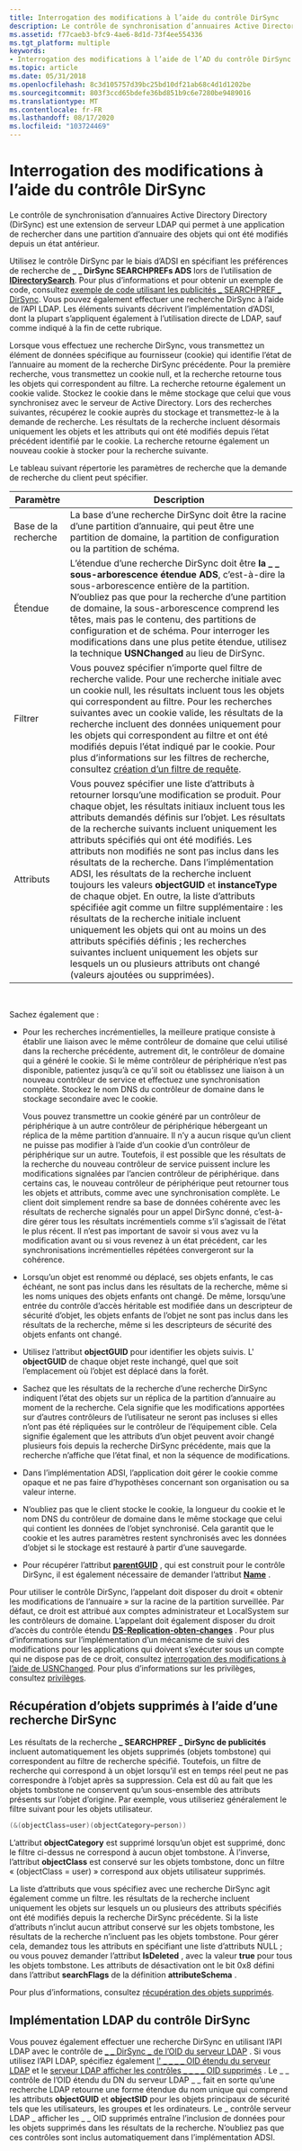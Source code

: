 ```yaml
---
title: Interrogation des modifications à l’aide du contrôle DirSync
description: Le contrôle de synchronisation d’annuaires Active Directory Directory (DirSync) est une extension de serveur LDAP qui permet à une application de rechercher dans une partition d’annuaire des objets qui ont été modifiés depuis un état antérieur.
ms.assetid: f77caeb3-bfc9-4ae6-8d1d-73f4ee554336
ms.tgt_platform: multiple
keywords:
- Interrogation des modifications à l’aide de l’AD du contrôle DirSync
ms.topic: article
ms.date: 05/31/2018
ms.openlocfilehash: 8c3d105757d39bc25bd10df21ab68c4d1d1202be
ms.sourcegitcommit: 803f3ccd65bdefe36bd851b9c6e7280be9489016
ms.translationtype: MT
ms.contentlocale: fr-FR
ms.lasthandoff: 08/17/2020
ms.locfileid: "103724469"
---
```

# <a name="polling-for-changes-using-the-dirsync-control"></a>Interrogation des modifications à l’aide du contrôle DirSync

Le contrôle de synchronisation d’annuaires Active Directory Directory (DirSync) est une extension de serveur LDAP qui permet à une application de rechercher dans une partition d’annuaire des objets qui ont été modifiés depuis un état antérieur.

Utilisez le contrôle DirSync par le biais d’ADSI en spécifiant les préférences de recherche de **\_ \_ DirSync SEARCHPREFs ADS** lors de l’utilisation de [**IDirectorySearch**](/windows/desktop/api/iads/nn-iads-idirectorysearch). Pour plus d’informations et pour obtenir un exemple de code, consultez [exemple de code utilisant les publicités \_ SEARCHPREF \_ DirSync](example-code-using-ads-searchpref-dirsync.md). Vous pouvez également effectuer une recherche DirSync à l’aide de l’API LDAP. Les éléments suivants décrivent l’implémentation d’ADSI, dont la plupart s’appliquent également à l’utilisation directe de LDAP, sauf comme indiqué à la fin de cette rubrique.

Lorsque vous effectuez une recherche DirSync, vous transmettez un élément de données spécifique au fournisseur (cookie) qui identifie l’état de l’annuaire au moment de la recherche DirSync précédente. Pour la première recherche, vous transmettez un cookie null, et la recherche retourne tous les objets qui correspondent au filtre. La recherche retourne également un cookie valide. Stockez le cookie dans le même stockage que celui que vous synchronisez avec le serveur de Active Directory. Lors des recherches suivantes, récupérez le cookie auprès du stockage et transmettez-le à la demande de recherche. Les résultats de la recherche incluent désormais uniquement les objets et les attributs qui ont été modifiés depuis l’état précédent identifié par le cookie. La recherche retourne également un nouveau cookie à stocker pour la recherche suivante.

Le tableau suivant répertorie les paramètres de recherche que la demande de recherche du client peut spécifier.



| Paramètre          | Description                                                                                                                                                                                                                                                                                                                                                                                                                                                                                                                                                                                                                                                                                                                                   |
|--------------------|-----------------------------------------------------------------------------------------------------------------------------------------------------------------------------------------------------------------------------------------------------------------------------------------------------------------------------------------------------------------------------------------------------------------------------------------------------------------------------------------------------------------------------------------------------------------------------------------------------------------------------------------------------------------------------------------------------------------------------------------------|
| Base de la recherche | La base d’une recherche DirSync doit être la racine d’une partition d’annuaire, qui peut être une partition de domaine, la partition de configuration ou la partition de schéma.                                                                                                                                                                                                                                                                                                                                                                                                                                                                                                                                                                                |
| Étendue              | L’étendue d’une recherche DirSync doit être **la \_ \_ sous-arborescence étendue ADS**, c’est-à-dire la sous-arborescence entière de la partition. N’oubliez pas que pour la recherche d’une partition de domaine, la sous-arborescence comprend les têtes, mais pas le contenu, des partitions de configuration et de schéma. Pour interroger les modifications dans une plus petite étendue, utilisez la technique **USNChanged** au lieu de DirSync.                                                                                                                                                                                                                                                                                                                                                                                 |
| Filtrer             | Vous pouvez spécifier n’importe quel filtre de recherche valide. Pour une recherche initiale avec un cookie null, les résultats incluent tous les objets qui correspondent au filtre. Pour les recherches suivantes avec un cookie valide, les résultats de la recherche incluent des données uniquement pour les objets qui correspondent au filtre et ont été modifiés depuis l’état indiqué par le cookie. Pour plus d’informations sur les filtres de recherche, consultez [création d’un filtre de requête](creating-a-query-filter.md).                                                                                                                                                                                                                                                                                                                |
| Attributs         | Vous pouvez spécifier une liste d’attributs à retourner lorsqu’une modification se produit. Pour chaque objet, les résultats initiaux incluent tous les attributs demandés définis sur l’objet. Les résultats de la recherche suivants incluent uniquement les attributs spécifiés qui ont été modifiés. Les attributs non modifiés ne sont pas inclus dans les résultats de la recherche. Dans l’implémentation ADSI, les résultats de la recherche incluent toujours les valeurs **objectGUID** et **instanceType** de chaque objet. En outre, la liste d’attributs spécifiée agit comme un filtre supplémentaire : les résultats de la recherche initiale incluent uniquement les objets qui ont au moins un des attributs spécifiés définis ; les recherches suivantes incluent uniquement les objets sur lesquels un ou plusieurs attributs ont changé (valeurs ajoutées ou supprimées). |



 

Sachez également que :

-   Pour les recherches incrémentielles, la meilleure pratique consiste à établir une liaison avec le même contrôleur de domaine que celui utilisé dans la recherche précédente, autrement dit, le contrôleur de domaine qui a généré le cookie. Si le même contrôleur de périphérique n’est pas disponible, patientez jusqu’à ce qu’il soit ou établissez une liaison à un nouveau contrôleur de service et effectuez une synchronisation complète. Stockez le nom DNS du contrôleur de domaine dans le stockage secondaire avec le cookie.

    Vous pouvez transmettre un cookie généré par un contrôleur de périphérique à un autre contrôleur de périphérique hébergeant un réplica de la même partition d’annuaire. Il n’y a aucun risque qu’un client ne puisse pas modifier à l’aide d’un cookie d’un contrôleur de périphérique sur un autre. Toutefois, il est possible que les résultats de la recherche du nouveau contrôleur de service puissent inclure les modifications signalées par l’ancien contrôleur de périphérique. dans certains cas, le nouveau contrôleur de périphérique peut retourner tous les objets et attributs, comme avec une synchronisation complète. Le client doit simplement rendre sa base de données cohérente avec les résultats de recherche signalés pour un appel DirSync donné, c’est-à-dire gérer tous les résultats incrémentiels comme s’il s’agissait de l’état le plus récent. Il n’est pas important de savoir si vous avez vu la modification avant ou si vous revenez à un état précédent, car les synchronisations incrémentielles répétées convergeront sur la cohérence.

-   Lorsqu’un objet est renommé ou déplacé, ses objets enfants, le cas échéant, ne sont pas inclus dans les résultats de la recherche, même si les noms uniques des objets enfants ont changé. De même, lorsqu’une entrée du contrôle d’accès héritable est modifiée dans un descripteur de sécurité d’objet, les objets enfants de l’objet ne sont pas inclus dans les résultats de la recherche, même si les descripteurs de sécurité des objets enfants ont changé.
-   Utilisez l’attribut **objectGUID** pour identifier les objets suivis. L' **objectGUID** de chaque objet reste inchangé, quel que soit l’emplacement où l’objet est déplacé dans la forêt.
-   Sachez que les résultats de la recherche d’une recherche DirSync indiquent l’état des objets sur un réplica de la partition d’annuaire au moment de la recherche. Cela signifie que les modifications apportées sur d’autres contrôleurs de l’utilisateur ne seront pas incluses si elles n’ont pas été répliquées sur le contrôleur de l’équipement cible. Cela signifie également que les attributs d’un objet peuvent avoir changé plusieurs fois depuis la recherche DirSync précédente, mais que la recherche n’affiche que l’état final, et non la séquence de modifications.
-   Dans l’implémentation ADSI, l’application doit gérer le cookie comme opaque et ne pas faire d’hypothèses concernant son organisation ou sa valeur interne.
-   N’oubliez pas que le client stocke le cookie, la longueur du cookie et le nom DNS du contrôleur de domaine dans le même stockage que celui qui contient les données de l’objet synchronisé. Cela garantit que le cookie et les autres paramètres restent synchronisés avec les données d’objet si le stockage est restauré à partir d’une sauvegarde.
-   Pour récupérer l’attribut [**parentGUID**](/windows/desktop/ADSchema/a-parentguid) , qui est construit pour le contrôle DirSync, il est également nécessaire de demander l’attribut [**Name**](/windows/desktop/ADSchema/a-name) .

Pour utiliser le contrôle DirSync, l’appelant doit disposer du droit « obtenir les modifications de l’annuaire » sur la racine de la partition surveillée. Par défaut, ce droit est attribué aux comptes administrateur et LocalSystem sur les contrôleurs de domaine. L’appelant doit également disposer du droit d’accès du contrôle étendu [**DS-Replication-obten-changes**](/windows/desktop/ADSchema/r-ds-replication-get-changes) . Pour plus d’informations sur l’implémentation d’un mécanisme de suivi des modifications pour les applications qui doivent s’exécuter sous un compte qui ne dispose pas de ce droit, consultez [interrogation des modifications à l’aide de USNChanged](polling-for-changes-using-usnchanged.md). Pour plus d’informations sur les privilèges, consultez [privilèges](/windows/desktop/SecAuthZ/privileges).

## <a name="retrieving-deleted-objects-with-a-dirsync-search"></a>Récupération d’objets supprimés à l’aide d’une recherche DirSync

Les résultats de la recherche **\_ SEARCHPREF \_ DirSync de publicités** incluent automatiquement les objets supprimés (objets tombstone) qui correspondent au filtre de recherche spécifié. Toutefois, un filtre de recherche qui correspond à un objet lorsqu’il est en temps réel peut ne pas correspondre à l’objet après sa suppression. Cela est dû au fait que les objets tombstone ne conservent qu’un sous-ensemble des attributs présents sur l’objet d’origine. Par exemple, vous utiliseriez généralement le filtre suivant pour les objets utilisateur.


```C++
(&(objectClass=user)(objectCategory=person))
```



L’attribut **objectCategory** est supprimé lorsqu’un objet est supprimé, donc le filtre ci-dessus ne correspond à aucun objet tombstone. À l’inverse, l’attribut **objectClass** est conservé sur les objets tombstone, donc un filtre « (objectClass = user) » correspond aux objets utilisateur supprimés.

La liste d’attributs que vous spécifiez avec une recherche DirSync agit également comme un filtre. les résultats de la recherche incluent uniquement les objets sur lesquels un ou plusieurs des attributs spécifiés ont été modifiés depuis la recherche DirSync précédente. Si la liste d’attributs n’inclut aucun attribut conservé sur les objets tombstone, les résultats de la recherche n’incluent pas les objets tombstone. Pour gérer cela, demandez tous les attributs en spécifiant une liste d’attributs NULL ; ou vous pouvez demander l’attribut **IsDeleted** , avec la valeur **true** pour tous les objets tombstone. Les attributs de désactivation ont le bit 0x8 défini dans l’attribut **searchFlags** de la définition **attributeSchema** .

Pour plus d’informations, consultez [récupération des objets supprimés](retrieving-deleted-objects.md).

## <a name="ldap-implementation-of-the-dirsync-control"></a>Implémentation LDAP du contrôle DirSync

Vous pouvez également effectuer une recherche DirSync en utilisant l’API LDAP avec le contrôle de [ \_ \_ DirSync \_ de l’OID du serveur LDAP](/previous-versions/windows/desktop/ldap/ldap-server-dirsync-oid) . Si vous utilisez l’API LDAP, spécifiez également [l' \_ \_ \_ \_ OID étendu du serveur LDAP](/previous-versions/windows/desktop/ldap/ldap-server-extended-dn-oid) et le [serveur LDAP afficher les contrôles \_ \_ \_ \_ OID supprimés](/previous-versions/windows/desktop/ldap/ldap-server-show-deleted-oid) . Le \_ \_ contrôle de l’OID étendu du DN du serveur LDAP \_ \_ fait en sorte qu’une recherche LDAP retourne une forme étendue du nom unique qui comprend les attributs **objectGUID** et **objectSID** pour les objets principaux de sécurité tels que les utilisateurs, les groupes et les ordinateurs. Le \_ contrôle serveur LDAP \_ afficher les \_ \_ OID supprimés entraîne l’inclusion de données pour les objets supprimés dans les résultats de la recherche. N’oubliez pas que ces contrôles sont inclus automatiquement dans l’implémentation ADSI.

 

 